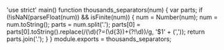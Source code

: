 'use strict'
main()
function thousands_separators(num) {
  var parts;
  if (!isNaN(parseFloat(num)) && isFinite(num)) {
    num = Number(num);
    num = num.toString();
    parts = num.split('.');
    parts[0] = parts[0].toString().replace(/(\d)(?=(\d{3})+(?!\d))/g, '$1' + (','));
    return parts.join('.');
  }
  }
  module.exports = thousands_separators;
